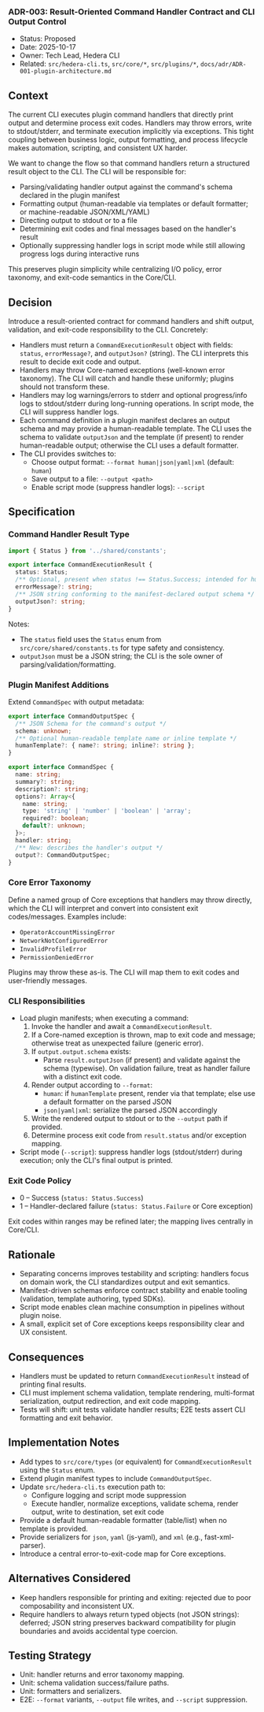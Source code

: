 ### ADR-003: Result-Oriented Command Handler Contract and CLI Output Control

- Status: Proposed
- Date: 2025-10-17
- Owner: Tech Lead, Hedera CLI
- Related: `src/hedera-cli.ts`, `src/core/*`, `src/plugins/*`, `docs/adr/ADR-001-plugin-architecture.md`

## Context

The current CLI executes plugin command handlers that directly print output and determine process exit codes. Handlers may throw errors, write to stdout/stderr, and terminate execution implicitly via exceptions. This tight coupling between business logic, output formatting, and process lifecycle makes automation, scripting, and consistent UX harder.

We want to change the flow so that command handlers return a structured result object to the CLI. The CLI will be responsible for:

- Parsing/validating handler output against the command's schema declared in the plugin manifest
- Formatting output (human-readable via templates or default formatter; or machine-readable JSON/XML/YAML)
- Directing output to stdout or to a file
- Determining exit codes and final messages based on the handler's result
- Optionally suppressing handler logs in script mode while still allowing progress logs during interactive runs

This preserves plugin simplicity while centralizing I/O policy, error taxonomy, and exit-code semantics in the Core/CLI.

## Decision

Introduce a result-oriented contract for command handlers and shift output, validation, and exit-code responsibility to the CLI. Concretely:

- Handlers must return a `CommandExecutionResult` object with fields: `status`, `errorMessage?`, and `outputJson?` (string). The CLI interprets this result to decide exit code and output.
- Handlers may throw Core-named exceptions (well-known error taxonomy). The CLI will catch and handle these uniformly; plugins should not transform these.
- Handlers may log warnings/errors to stderr and optional progress/info logs to stdout/stderr during long-running operations. In script mode, the CLI will suppress handler logs.
- Each command definition in a plugin manifest declares an output schema and may provide a human-readable template. The CLI uses the schema to validate `outputJson` and the template (if present) to render human-readable output; otherwise the CLI uses a default formatter.
- The CLI provides switches to:
  - Choose output format: `--format human|json|yaml|xml` (default: `human`)
  - Save output to a file: `--output <path>`
  - Enable script mode (suppress handler logs): `--script`

## Specification

### Command Handler Result Type

```ts
import { Status } from '../shared/constants';

export interface CommandExecutionResult {
  status: Status;
  /** Optional, present when status !== Status.Success; intended for humans */
  errorMessage?: string;
  /** JSON string conforming to the manifest-declared output schema */
  outputJson?: string;
}
```

Notes:

- The `status` field uses the `Status` enum from `src/core/shared/constants.ts` for type safety and consistency.
- `outputJson` must be a JSON string; the CLI is the sole owner of parsing/validation/formatting.

### Plugin Manifest Additions

Extend `CommandSpec` with output metadata:

```ts
export interface CommandOutputSpec {
  /** JSON Schema for the command's output */
  schema: unknown;
  /** Optional human-readable template name or inline template */
  humanTemplate?: { name?: string; inline?: string };
}

export interface CommandSpec {
  name: string;
  summary?: string;
  description?: string;
  options?: Array<{
    name: string;
    type: 'string' | 'number' | 'boolean' | 'array';
    required?: boolean;
    default?: unknown;
  }>;
  handler: string;
  /** New: describes the handler's output */
  output?: CommandOutputSpec;
}
```

### Core Error Taxonomy

Define a named group of Core exceptions that handlers may throw directly, which the CLI will interpret and convert into consistent exit codes/messages. Examples include:

- `OperatorAccountMissingError`
- `NetworkNotConfiguredError`
- `InvalidProfileError`
- `PermissionDeniedError`

Plugins may throw these as-is. The CLI will map them to exit codes and user-friendly messages.

### CLI Responsibilities

- Load plugin manifests; when executing a command:
  1. Invoke the handler and await a `CommandExecutionResult`.
  2. If a Core-named exception is thrown, map to exit code and message; otherwise treat as unexpected failure (generic error).
  3. If `output.output.schema` exists:
     - Parse `result.outputJson` (if present) and validate against the schema (typewise). On validation failure, treat as handler failure with a distinct exit code.
  4. Render output according to `--format`:
     - `human`: if `humanTemplate` present, render via that template; else use a default formatter on the parsed JSON
     - `json|yaml|xml`: serialize the parsed JSON accordingly
  5. Write the rendered output to stdout or to the `--output` path if provided.
  6. Determine process exit code from `result.status` and/or exception mapping.
- Script mode (`--script`): suppress handler logs (stdout/stderr) during execution; only the CLI's final output is printed.

### Exit Code Policy

- 0 – Success (`status: Status.Success`)
- 1 – Handler-declared failure (`status: Status.Failure` or Core exception)

Exit codes within ranges may be refined later; the mapping lives centrally in Core/CLI.

## Rationale

- Separating concerns improves testability and scripting: handlers focus on domain work, the CLI standardizes output and exit semantics.
- Manifest-driven schemas enforce contract stability and enable tooling (validation, template authoring, typed SDKs).
- Script mode enables clean machine consumption in pipelines without plugin noise.
- A small, explicit set of Core exceptions keeps responsibility clear and UX consistent.

## Consequences

- Handlers must be updated to return `CommandExecutionResult` instead of printing final results.
- CLI must implement schema validation, template rendering, multi-format serialization, output redirection, and exit code mapping.
- Tests will shift: unit tests validate handler results; E2E tests assert CLI formatting and exit behavior.

## Implementation Notes

- Add types to `src/core/types` (or equivalent) for `CommandExecutionResult` using the `Status` enum.
- Extend plugin manifest types to include `CommandOutputSpec`.
- Update `src/hedera-cli.ts` execution path to:
  - Configure logging and script mode suppression
  - Execute handler, normalize exceptions, validate schema, render output, write to destination, set exit code
- Provide a default human-readable formatter (table/list) when no template is provided.
- Provide serializers for `json`, `yaml` (js-yaml), and `xml` (e.g., fast-xml-parser).
- Introduce a central error-to-exit-code map for Core exceptions.

## Alternatives Considered

- Keep handlers responsible for printing and exiting: rejected due to poor composability and inconsistent UX.
- Require handlers to always return typed objects (not JSON strings): deferred; JSON string preserves backward compatibility for plugin boundaries and avoids accidental type coercion.

## Testing Strategy

- Unit: handler returns and error taxonomy mapping.
- Unit: schema validation success/failure paths.
- Unit: formatters and serializers.
- E2E: `--format` variants, `--output` file writes, and `--script` suppression.
